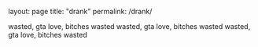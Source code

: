 layout: page
title: "drank"
permalink: /drank/

wasted, gta love, bitches wasted
wasted, gta love, bitches wasted
wasted, gta love, bitches wasted
